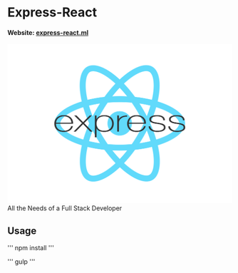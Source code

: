 # Express-React
#### Website: [express-react.ml](https://express-react.ml)
![Express-React](logo.png)
All the Needs of a Full Stack Developer

## Usage
'''
npm install
'''

'''
gulp
'''
